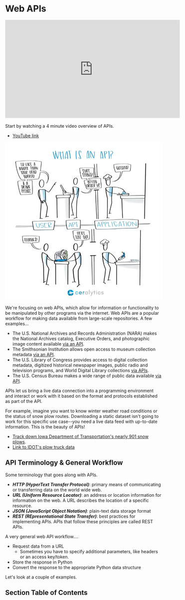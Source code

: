 # Web APIs

<iframe width="560" height="315" src="https://www.youtube.com/embed/qW1qhb8r8xI?si=11aJZ9_6zB9dQ-gu" title="YouTube video player" frameborder="0" allow="accelerometer; autoplay; clipboard-write; encrypted-media; gyroscope; picture-in-picture; web-share" allowfullscreen></iframe>

Start by watching a 4 minute video overview of APIs.
- [YouTube link](https://youtu.be/qW1qhb8r8xI?si=q8jdyE6oZEsH4xFR)

<p align="center"><a href="https://github.com/kwaldenphd/apis-python/blob/main/Figure_1.jpg?raw=true"><img class="aligncenter" src="https://github.com/kwaldenphd/apis-python/blob/main/Figure_1.jpg?raw=true" /></a></p>

We're focusing on web APIs, which allow for information or functionality to be manipulated by other programs via the internet. Web APIs are a popular workflow for making data available from large-scale repositories. A few examples...

- The U.S. National Archives and Records Administration (NARA) makes the National Archives catalog, Executive Orders, and photographic image content available [via an API](https://www.archives.gov/developer#toc--datasets).
- The Smithsonian Institution allows open access to museum collection metadata [via an API](https://www.si.edu/openaccess/devtools).
- The U.S. Library of Congress provides access to digital collection metadata, digitized historical newspaper images, public radio and television programs, and World Digital Library collections [via APIs](https://labs.loc.gov/lc-for-robots/). 
- The U.S. Census Bureau makes a wide range of public data available [via API](https://www.census.gov/data/developers/data-sets.html).

APIs let us bring a live data connection into a programming environment and interact or work with it based on the format and protocols established as part of the API.

For example, imagine you want to know winter weather road conditions or the status of snow plow routes. Downloading a static dataset isn't going to work for this specific use case--you need a live data feed with up-to-date information. This is the beauty of APIs!
- [Track down Iowa Department of Transportation's nearly 901 snow plows](https://public-iowadot.opendata.arcgis.com/pages/winter). 
- [Link to IDOT's plow truck data](https://public-iowadot.opendata.arcgis.com/datasets/IowaDOT::snow-plow-truck-location-avl-iowa-dot/about)


## API Terminology & General Workflow

Some terminology that goes along with APIs.
- ***HTTP (HyperText Transfer Protocol)***: primary means of communicating or transferring data on the world wide web. 
- ***URL (Uniform Resource Locator)***: an address or location information for information on the web. A URL describes the location of a specific resource.
- ***JSON (JavaScript Object Notation)***: plain-text data storage format
- ***REST (REpresentational State Transfer)***: best practices for implementing APIs. APIs that follow these principles are called REST APIs.

A very general web API workflow....
- Request data from a URL
  * Sometimes you have to specify additional parameters, like headers or an access key/token.
- Store the response in Python
- Convert the response to the appropriate Python data structure

Let's look at a couple of examples. 

## Section Table of Contents

```{tableofcontents}
```